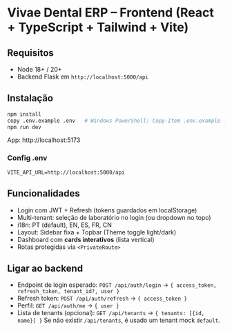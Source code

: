 # Vivae Dental ERP – Frontend (React + TypeScript + Tailwind + Vite)

## Requisitos
- Node 18+ / 20+
- Backend Flask em `http://localhost:5000/api`

## Instalação
```bash
npm install
copy .env.example .env   # Windows PowerShell: Copy-Item .env.example .env
npm run dev
```

App: http://localhost:5173

### Config .env
```
VITE_API_URL=http://localhost:5000/api
```

## Funcionalidades
- Login com JWT + Refresh (tokens guardados em localStorage)
- Multi-tenant: seleção de laboratório no login (ou dropdown no topo)
- i18n: PT (default), EN, ES, FR, CN
- Layout: Sidebar fixa + Topbar (Theme toggle light/dark)
- Dashboard com **cards interativos** (lista vertical)
- Rotas protegidas via `<PrivateRoute>`

## Ligar ao backend
- Endpoint de login esperado: `POST /api/auth/login` -> `{ access_token, refresh_token, tenant_id?, user }`
- Refresh token: `POST /api/auth/refresh` -> `{ access_token }`
- Perfil: `GET /api/auth/me` -> `{ user }`
- Lista de tenants (opcional): `GET /api/tenants` -> `{ tenants: [{id, name}] }`
Se não existir `/api/tenants`, é usado um tenant mock `default`.

